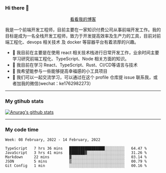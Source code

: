### Hi there 👋

<p align="center">
  <a href="https://real-jacket.github.io/">看看我的博客</a>
</p>

我是一个前端开发工程师，目前主要在一家知识付费公司从事前端开发工作。我的目标是成为一名全栈开发工程师，致力于开发提高效率及生产力的工具，目前对前端工程化、devops 相关技术 及 docker 等容器平台有着浓厚的兴趣。

- 🔭 我目前在主要是在使用 react 相关技术栈进行日常开发工作，业余时间主要学习研究前端工程化、TypeScript、Node 相关方面的知识。
- 🌱 我目前在学习 React、TypeScript、Rust、CI/CD等语言与技术
- 👯 我希望能参与一些能够提高幸福感的小工具项目
- 💬 我们可以一起交流学习，可以通过在这个 profile 仓库提 issue 联系我，或者加我的微信(wechat：ke1762982273）

***

### My gtihub stats

[![Anurag's github stats](https://github-readme-stats.vercel.app/api?username=real-jacket)](https://github.com/anuraghazra/github-readme-stats)

***

### My code time

<!--START_SECTION:waka-->
```text
Week: 08 February, 2022 - 14 February, 2022

TypeScript   7 hrs 36 mins   ████████████████░░░░░░░░░   64.47 % 
JavaScript   3 hrs 41 mins   ███████▓░░░░░░░░░░░░░░░░░   31.26 % 
Markdown     22 mins         ▓░░░░░░░░░░░░░░░░░░░░░░░░   03.14 % 
JSON         5 mins          ▒░░░░░░░░░░░░░░░░░░░░░░░░   00.79 % 
Git Config   1 min           ░░░░░░░░░░░░░░░░░░░░░░░░░   00.16 % 
```
<!--END_SECTION:waka-->
